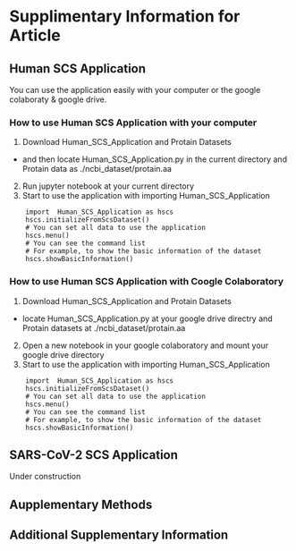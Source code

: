 # Supplimentary Information for Article

## Human SCS Application
You can use the application easily with your computer or the google colaboraty & google drive.

### How to use Human SCS Application with your computer
1. Download Human_SCS_Application and Protain Datasets
  * and then locate Human_SCS_Application.py in the current directory and Protain data as ./ncbi_dataset/protain.aa  
2. Run jupyter notebook at your current directory
3. Start to use the application with importing Human_SCS_Application  
````python:
    import  Human_SCS_Application as hscs  
    hscs.initializeFromScsDataset()  
    # You can set all data to use the application   
    hscs.menu()
    # You can see the command list
    # For example, to show the basic information of the dataset
    hscs.showBasicInformation()
````

### How to use Human SCS Application with Coogle Colaboratory
1. Download Human_SCS_Application and Protain Datasets
  * locate Human_SCS_Application.py at your google drive directry and Protain datasets at ./ncbi_dataset/protain.aa 
2. Open a new notebook in your google colaboratory and mount your google drive directory
3. Start to use the application with importing Human_SCS_Application  
````python:
    import  Human_SCS_Application as hscs  
    hscs.initializeFromScsDataset()  
    # You can set all data to use the application   
    hscs.menu()
    # You can see the command list
    # For example, to show the basic information of the dataset
    hscs.showBasicInformation()
````


## SARS-CoV-2 SCS Application    

Under construction

## Aupplementary Methods

## Additional Supplementary Information 